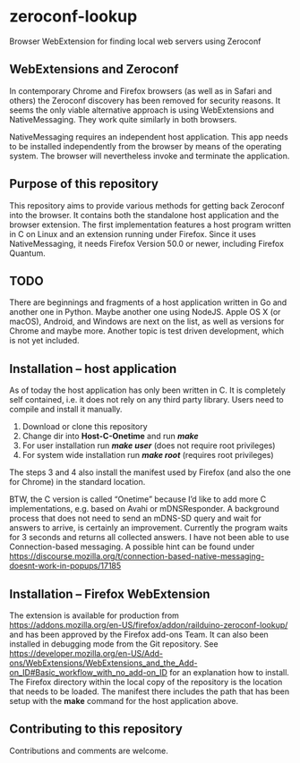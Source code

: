 zeroconf-lookup
===============

Browser WebExtension for finding local web servers using Zeroconf

WebExtensions and Zeroconf
--------------------------

In contemporary Chrome and Firefox browsers (as well as in Safari and
others) the Zeroconf discovery has been removed for security reasons. It
seems the only viable alternative approach is using WebExtensions and
NativeMessaging. They work quite similarly in both browsers.

NativeMessaging requires an independent host application. This app needs
to be installed independently from the browser by means of the operating
system. The browser will nevertheless invoke and terminate the
application.

Purpose of this repository
--------------------------

This repository aims to provide various methods for getting back
Zeroconf into the browser. It contains both the standalone host
application and the browser extension. The first implementation features
a host program written in C on Linux and an extension running under
Firefox. Since it uses NativeMessaging, it needs Firefox Version 50.0 or
newer, including Firefox Quantum.

TODO
----

There are beginnings and fragments of a host application written in Go
and another one in Python. Maybe another one using NodeJS. Apple OS X
(or macOS), Android, and Windows are next on the list, as well as
versions for Chrome and maybe more. Another topic is test driven
development, which is not yet included.

Installation – host application
-------------------------------

As of today the host application has only been written in C. It is
completely self contained, i.e. it does not rely on any third party
library. Users need to compile and install it manually.

1.  Download or clone this repository
2.  Change dir into **Host-C-Onetime** and run ***make***
3.  For user installation run ***make user*** (does not require
    root privileges)
4.  For system wide installation run ***make root*** (requires
    root privileges)

The steps 3 and 4 also install the manifest used by Firefox (and also
the one for Chrome) in the standard location.

BTW, the C version is called “Onetime” because I’d like to add more C
implementations, e.g. based on Avahi or mDNSResponder. A background
process that does not need to send an mDNS-SD query and wait for answers
to arrive, is certainly an improvement. Currently the program waits for
3 seconds and returns all collected answers. I have not been able to use
Connection-based messaging. A possible hint can be found under
<https://discourse.mozilla.org/t/connection-based-native-messaging-doesnt-work-in-popups/17185>

Installation – Firefox WebExtension
-----------------------------------

The extension is available for production from
<https://addons.mozilla.org/en-US/firefox/addon/railduino-zeroconf-lookup/>
and has been approved by the Firefox add-ons Team. It can also been
installed in debugging mode from the Git repository. See
<https://developer.mozilla.org/en-US/Add-ons/WebExtensions/WebExtensions_and_the_Add-on_ID#Basic_workflow_with_no_add-on_ID>
for an explanation how to install. The Firefox directory within the
local copy of the repository is the location that needs to be loaded.
The manifest there includes the path that has been setup with the
**make** command for the host application above.

Contributing to this repository
-------------------------------

Contributions and comments are welcome.


